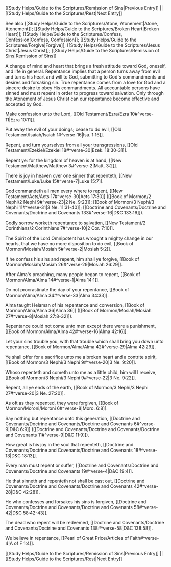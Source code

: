 [[Study Helps/Guide to the Scriptures/Remission of Sins|Previous Entry]]  ||  [[Study Helps/Guide to the Scriptures/Rest|Next Entry]]

 See also [[Study Helps/Guide to the Scriptures/Atone, Atonement|Atone, Atonement]]; [[Study Helps/Guide to the Scriptures/Broken Heart|Broken Heart]]; [[Study Helps/Guide to the Scriptures/Confess, Confession|Confess, Confession]]; [[Study Helps/Guide to the Scriptures/Forgive|Forgive]]; [[Study Helps/Guide to the Scriptures/Jesus Christ|Jesus Christ]]; [[Study Helps/Guide to the Scriptures/Remission of Sins|Remission of Sins]]

 A change of mind and heart that brings a fresh attitude toward God, oneself, and life in general. Repentance implies that a person turns away from evil and turns his heart and will to God, submitting to God's commandments and desires and forsaking sin. True repentance comes from a love for God and a sincere desire to obey His commandments. All accountable persons have sinned and must repent in order to progress toward salvation. Only through the Atonement of Jesus Christ can our repentance become effective and accepted by God.

 Make confession unto the Lord, [[Old Testament/Ezra/Ezra 10#^verse-11|Ezra 10:11]].

 Put away the evil of your doings; cease to do evil, [[Old Testament/Isaiah/Isaiah 1#^verse-16|Isa. 1:16]].

 Repent, and turn yourselves from all your transgressions, [[Old Testament/Ezekiel/Ezekiel 18#^verse-30|Ezek. 18:30-31]].

 Repent ye: for the kingdom of heaven is at hand, [[New Testament/Matthew/Matthew 3#^verse-2|Matt. 3:2]].

 There is joy in heaven over one sinner that repenteth, [[New Testament/Luke/Luke 15#^verse-7|Luke 15:7]].

 God commandeth all men every where to repent, [[New Testament/Acts/Acts 17#^verse-30|Acts 17:30]] ([[Book of Mormon/2 Nephi/2 Nephi 9#^verse-23|2 Ne. 9:23]]; [[Book of Mormon/3 Nephi/3 Nephi 11#^verse-31|3 Ne. 11:31-40]]; [[Doctrine and Covenants/Doctrine and Covenants/Doctrine and Covenants 133#^verse-16|D&C 133:16]]).

 Godly sorrow worketh repentance to salvation, [[New Testament/2 Corinthians/2 Corinthians 7#^verse-10|2 Cor. 7:10]].

 The Spirit of the Lord Omnipotent has wrought a mighty change in our hearts, that we have no more disposition to do evil, [[Book of Mormon/Mosiah/Mosiah 5#^verse-2|Mosiah 5:2]].

 If he confess his sins and repent, him shall ye forgive, [[Book of Mormon/Mosiah/Mosiah 26#^verse-29|Mosiah 26:29]].

 After Alma's preaching, many people began to repent, [[Book of Mormon/Alma/Alma 14#^verse-1|Alma 14:1]].

 Do not procrastinate the day of your repentance, [[Book of Mormon/Alma/Alma 34#^verse-33|Alma 34:33]].

 Alma taught Helaman of his repentance and conversion, [[Book of Mormon/Alma/Alma 36|Alma 36]] ([[Book of Mormon/Mosiah/Mosiah 27#^verse-8|Mosiah 27:8-32]]).

 Repentance could not come unto men except there were a punishment, [[Book of Mormon/Alma/Alma 42#^verse-16|Alma 42:16]].

 Let your sins trouble you, with that trouble which shall bring you down unto repentance, [[Book of Mormon/Alma/Alma 42#^verse-29|Alma 42:29]].

 Ye shall offer for a sacrifice unto me a broken heart and a contrite spirit, [[Book of Mormon/3 Nephi/3 Nephi 9#^verse-20|3 Ne. 9:20]].

 Whoso repenteth and cometh unto me as a little child, him will I receive, [[Book of Mormon/3 Nephi/3 Nephi 9#^verse-22|3 Ne. 9:22]].

 Repent, all ye ends of the earth, [[Book of Mormon/3 Nephi/3 Nephi 27#^verse-20|3 Ne. 27:20]].

 As oft as they repented, they were forgiven, [[Book of Mormon/Moroni/Moroni 6#^verse-8|Moro. 6:8]].

 Say nothing but repentance unto this generation, [[Doctrine and Covenants/Doctrine and Covenants/Doctrine and Covenants 6#^verse-9|D&C 6:9]] ([[Doctrine and Covenants/Doctrine and Covenants/Doctrine and Covenants 11#^verse-9|D&C 11:9]]).

 How great is his joy in the soul that repenteth, [[Doctrine and Covenants/Doctrine and Covenants/Doctrine and Covenants 18#^verse-13|D&C 18:13]].

 Every man must repent or suffer, [[Doctrine and Covenants/Doctrine and Covenants/Doctrine and Covenants 19#^verse-4|D&C 19:4]].

 He that sinneth and repenteth not shall be cast out, [[Doctrine and Covenants/Doctrine and Covenants/Doctrine and Covenants 42#^verse-28|D&C 42:28]].

 He who confesses and forsakes his sins is forgiven, [[Doctrine and Covenants/Doctrine and Covenants/Doctrine and Covenants 58#^verse-42|D&C 58:42-43]].

 The dead who repent will be redeemed, [[Doctrine and Covenants/Doctrine and Covenants/Doctrine and Covenants 138#^verse-58|D&C 138:58]].

 We believe in repentance, [[Pearl of Great Price/Articles of Faith#^verse-4|A of F 1:4]].

[[Study Helps/Guide to the Scriptures/Remission of Sins|Previous Entry]]  ||  [[Study Helps/Guide to the Scriptures/Rest|Next Entry]]